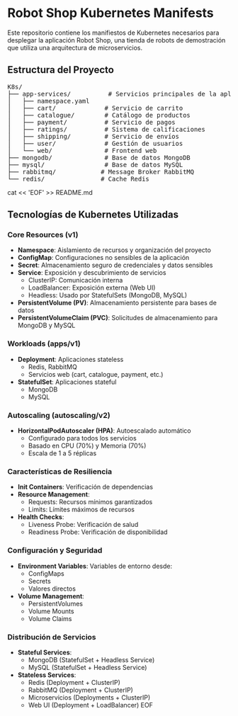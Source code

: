 # Robot Shop Kubernetes Manifests

Este repositorio contiene los manifiestos de Kubernetes necesarios para desplegar la aplicación Robot Shop, una tienda de robots de demostración que utiliza una arquitectura de microservicios.

## Estructura del Proyecto

<pre>
K8s/
├── app-services/          # Servicios principales de la aplicación
│   ├── namespace.yaml
│   ├── cart/             # Servicio de carrito
│   ├── catalogue/        # Catálogo de productos
│   ├── payment/          # Servicio de pagos
│   ├── ratings/          # Sistema de calificaciones
│   ├── shipping/         # Servicio de envíos
│   ├── user/             # Gestión de usuarios
│   └── web/              # Frontend web
├── mongodb/              # Base de datos MongoDB
├── mysql/                # Base de datos MySQL
├── rabbitmq/            # Message Broker RabbitMQ
└── redis/               # Cache Redis
</pre>

cat << 'EOF' >> README.md

## Tecnologías de Kubernetes Utilizadas

### Core Resources (v1)
- **Namespace**: Aislamiento de recursos y organización del proyecto
- **ConfigMap**: Configuraciones no sensibles de la aplicación
- **Secret**: Almacenamiento seguro de credenciales y datos sensibles
- **Service**: Exposición y descubrimiento de servicios
  - ClusterIP: Comunicación interna
  - LoadBalancer: Exposición externa (Web UI)
  - Headless: Usado por StatefulSets (MongoDB, MySQL)
- **PersistentVolume (PV)**: Almacenamiento persistente para bases de datos
- **PersistentVolumeClaim (PVC)**: Solicitudes de almacenamiento para MongoDB y MySQL

### Workloads (apps/v1)
- **Deployment**: Aplicaciones stateless
  - Redis, RabbitMQ
  - Servicios web (cart, catalogue, payment, etc.)
- **StatefulSet**: Aplicaciones stateful
  - MongoDB
  - MySQL

### Autoscaling (autoscaling/v2)
- **HorizontalPodAutoscaler (HPA)**: Autoescalado automático
  - Configurado para todos los servicios
  - Basado en CPU (70%) y Memoria (70%)
  - Escala de 1 a 5 réplicas

### Características de Resiliencia
- **Init Containers**: Verificación de dependencias
- **Resource Management**:
  - Requests: Recursos mínimos garantizados
  - Limits: Límites máximos de recursos
- **Health Checks**:
  - Liveness Probe: Verificación de salud
  - Readiness Probe: Verificación de disponibilidad

### Configuración y Seguridad
- **Environment Variables**: Variables de entorno desde:
  - ConfigMaps
  - Secrets
  - Valores directos
- **Volume Management**: 
  - PersistentVolumes
  - Volume Mounts
  - Volume Claims

### Distribución de Servicios
- **Stateful Services**:
  - MongoDB (StatefulSet + Headless Service)
  - MySQL (StatefulSet + Headless Service)
- **Stateless Services**:
  - Redis (Deployment + ClusterIP)
  - RabbitMQ (Deployment + ClusterIP)
  - Microservicios (Deployments + ClusterIP)
  - Web UI (Deployment + LoadBalancer)
EOF




